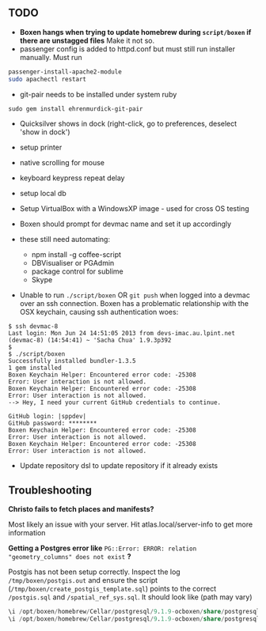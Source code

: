 ## TODO

 - **Boxen hangs when trying to update homebrew during `script/boxen` if there are unstagged files** Make it not so.
 - passenger config is added to httpd.conf but must still run installer manually. Must run

```bash
passenger-install-apache2-module
sudo apachectl restart
```

- git-pair needs to be installed under system ruby
```
sudo gem install ehrenmurdick-git-pair
```

- Quicksilver shows in dock (right-click, go to preferences, deselect 'show in dock')
- setup printer
- native scrolling for mouse
- keyboard keypress repeat delay
- setup local db
- Setup VirtualBox with a WindowsXP image - used for cross OS testing
- Boxen should prompt for devmac name and set it up accordingly

- these still need automating:
  * npm install -g coffee-script
  * DBVisualiser or PGAdmin
  * package control for sublime
  * Skype

- Unable to run `./script/boxen` OR `git push` when logged into a devmac over an ssh connection. Boxen has a problematic relationship with the OSX keychain, causing ssh authentication woes:
```
$ ssh devmac-8
Last login: Mon Jun 24 14:51:05 2013 from devs-imac.au.lpint.net
(devmac-8) (14:54:41) ~ 'Sacha Chua' 1.9.3p392
$
$ ./script/boxen
Successfully installed bundler-1.3.5
1 gem installed
Boxen Keychain Helper: Encountered error code: -25308
Error: User interaction is not allowed.
Boxen Keychain Helper: Encountered error code: -25308
Error: User interaction is not allowed.
--> Hey, I need your current GitHub credentials to continue.

GitHub login: |sppdev|
GitHub password: ********
Boxen Keychain Helper: Encountered error code: -25308
Error: User interaction is not allowed.
Boxen Keychain Helper: Encountered error code: -25308
Error: User interaction is not allowed.
```
- Update repository dsl to update repository if it already exists

## Troubleshooting

**Christo fails to fetch places and manifests?**

Most likely an issue with your server. Hit atlas.local/server-info to get more information

**Getting a Postgres error like** `PG::Error: ERROR: relation "geometry_columns" does not exist` **?**

Postgis has not been setup correctly. Inspect the log `/tmp/boxen/postgis.out` and ensure the script (`/tmp/boxen/create_postgis_template.sql`) points to the correct `/postgis.sql` and `/spatial_ref_sys.sql`.
It should look like (path may vary)

```sql
\i /opt/boxen/homebrew/Cellar/postgresql/9.1.9-ocboxen/share/postgresql/contrib/postgis-1.5/postgis.sql
\i /opt/boxen/homebrew/Cellar/postgresql/9.1.9-ocboxen/share/postgresql/contrib/postgis-1.5/spatial_ref_sys.sql
```
